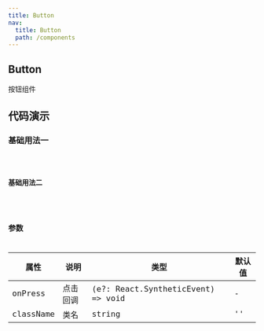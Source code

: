 ```yaml
---
title: Button
nav:
  title: Button
  path: /components
---
```


## Button

按钮组件

## 代码演示

### 基础用法一
<code src="./demo/base.tsx" />

### 基础用法二
<code src="./demo/base.tsx" />

## 参数

| 属性 | 说明 | 类型 | 默认值 |
| --- | --- | --- | --- |
| onPress | 点击回调 | (e?: React.SyntheticEvent) => void | - |
| className | 类名 | string | '' |
